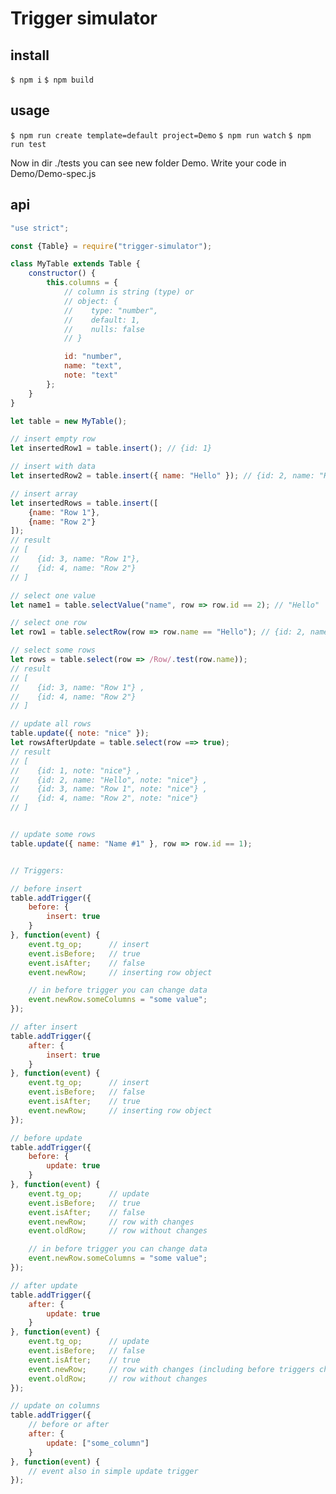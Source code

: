 # Trigger simulator

## install
```$ npm i```
```$ npm build```

## usage
```$ npm run create template=default project=Demo```
```$ npm run watch```
```$ npm run test```

Now in dir ./tests you can see new folder Demo.
Write your code in Demo/Demo-spec.js

## api
```js
"use strict";

const {Table} = require("trigger-simulator");

class MyTable extends Table {
    constructor() {
        this.columns = {
            // column is string (type) or
            // object: {
            //    type: "number",
            //    default: 1,
            //    nulls: false
            // }

            id: "number",
            name: "text",
            note: "text"
        };
    }
}

let table = new MyTable();

// insert empty row
let insertedRow1 = table.insert(); // {id: 1}

// insert with data
let insertedRow2 = table.insert({ name: "Hello" }); // {id: 2, name: "Hello"}

// insert array
let insertedRows = table.insert([
    {name: "Row 1"},
    {name: "Row 2"}
]);
// result
// [
//    {id: 3, name: "Row 1"},
//    {id: 4, name: "Row 2"}
// ]

// select one value
let name1 = table.selectValue("name", row => row.id == 2); // "Hello"

// select one row
let row1 = table.selectRow(row => row.name == "Hello"); // {id: 2, name: "Hello"}

// select some rows
let rows = table.select(row => /Row/.test(row.name));
// result
// [
//    {id: 3, name: "Row 1"} ,
//    {id: 4, name: "Row 2"}
// ]

// update all rows
table.update({ note: "nice" });
let rowsAfterUpdate = table.select(row ==> true);
// result
// [
//    {id: 1, note: "nice"} ,
//    {id: 2, name: "Hello", note: "nice"} ,
//    {id: 3, name: "Row 1", note: "nice"} ,
//    {id: 4, name: "Row 2", note: "nice"}
// ]


// update some rows
table.update({ name: "Name #1" }, row => row.id == 1);


// Triggers:

// before insert
table.addTrigger({
    before: {
        insert: true
    }
}, function(event) {
    event.tg_op;      // insert
    event.isBefore;   // true
    event.isAfter;    // false
    event.newRow;     // inserting row object

    // in before trigger you can change data
    event.newRow.someColumns = "some value";
});

// after insert
table.addTrigger({
    after: {
        insert: true
    }
}, function(event) {
    event.tg_op;      // insert
    event.isBefore;   // false
    event.isAfter;    // true
    event.newRow;     // inserting row object
});

// before update
table.addTrigger({
    before: {
        update: true
    }
}, function(event) {
    event.tg_op;      // update
    event.isBefore;   // true
    event.isAfter;    // false
    event.newRow;     // row with changes
    event.oldRow;     // row without changes

    // in before trigger you can change data
    event.newRow.someColumns = "some value";
});

// after update
table.addTrigger({
    after: {
        update: true
    }
}, function(event) {
    event.tg_op;      // update
    event.isBefore;   // false
    event.isAfter;    // true
    event.newRow;     // row with changes (including before triggers changes)
    event.oldRow;     // row without changes
});

// update on columns
table.addTrigger({
    // before or after
    after: {
        update: ["some_column"]
    }
}, function(event) {
    // event also in simple update trigger
});

```

